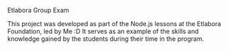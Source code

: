 Etlabora Group Exam

This project was developed as part of the Node.js lessons at the Etlabora Foundation, led by Me :D It serves as an example of the skills and knowledge gained by the students during their time in the program.
